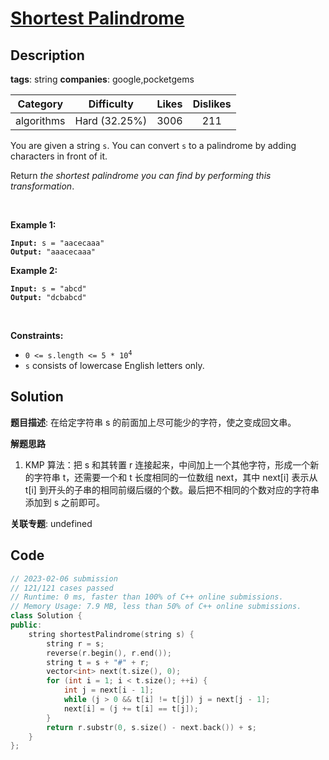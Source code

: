 # [Shortest Palindrome](https://leetcode.com/problems/shortest-palindrome/description/)

## Description

**tags**: string
**companies**: google,pocketgems

| Category | Difficulty | Likes | Dislikes |
| :------: | :--------: | :---: | :------: |
| algorithms | Hard (32.25%) | 3006 | 211 |

<p>You are given a string <code>s</code>. You can convert <code>s</code> to a <span data-keyword="palindrome-string">palindrome</span> by adding characters in front of it.</p>

<p>Return <em>the shortest palindrome you can find by performing this transformation</em>.</p>

<p>&nbsp;</p>
<p><strong class="example">Example 1:</strong></p>
<pre><code><strong>Input:</strong> s = "aacecaaa"
<strong>Output:</strong> "aaacecaaa"</code></pre><p><strong class="example">Example 2:</strong></p>
<pre><code><strong>Input:</strong> s = "abcd"
<strong>Output:</strong> "dcbabcd"</code></pre>
<p>&nbsp;</p>
<p><strong>Constraints:</strong></p>

<ul>
	<li><code>0 &lt;= s.length &lt;= 5 * 10<sup>4</sup></code></li>
	<li><code>s</code> consists of lowercase English letters only.</li>
</ul>



## Solution

**题目描述**: 在给定字符串 s 的前面加上尽可能少的字符，使之变成回文串。

**解题思路**

1. KMP 算法：把 s 和其转置 r 连接起来，中间加上一个其他字符，形成一个新的字符串 t，还需要一个和 t 长度相同的一位数组 next，其中 next[i] 表示从 t[i] 到开头的子串的相同前缀后缀的个数。最后把不相同的个数对应的字符串添加到 s 之前即可。

**关联专题**: undefined

## Code

```cpp
// 2023-02-06 submission
// 121/121 cases passed
// Runtime: 0 ms, faster than 100% of C++ online submissions.
// Memory Usage: 7.9 MB, less than 50% of C++ online submissions.
class Solution {
public:
    string shortestPalindrome(string s) {
        string r = s;
        reverse(r.begin(), r.end());
        string t = s + "#" + r;
        vector<int> next(t.size(), 0);
        for (int i = 1; i < t.size(); ++i) {
            int j = next[i - 1];
            while (j > 0 && t[i] != t[j]) j = next[j - 1];
            next[i] = (j += t[i] == t[j]);
        }
        return r.substr(0, s.size() - next.back()) + s;
    }
};
```
